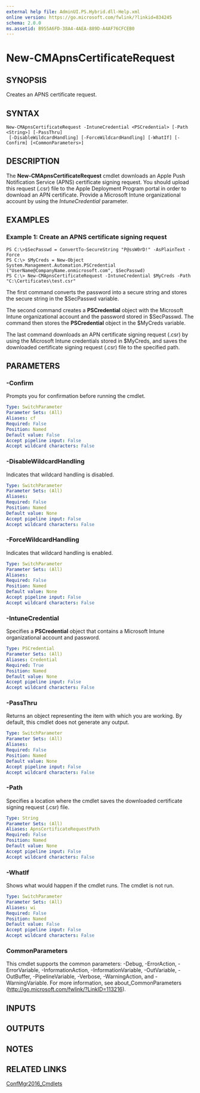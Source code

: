 ```yaml
---
external help file: AdminUI.PS.Hybrid.dll-Help.xml
online version: https://go.microsoft.com/fwlink/?linkid=834245
schema: 2.0.0
ms.assetid: B955A6FD-38A4-4AEA-889D-A4AF76CFCEB0
---
```


# New-CMApnsCertificateRequest

## SYNOPSIS
Creates an APNS certificate request.

## SYNTAX

```
New-CMApnsCertificateRequest -IntuneCredential <PSCredential> [-Path <String>] [-PassThru]
 [-DisableWildcardHandling] [-ForceWildcardHandling] [-WhatIf] [-Confirm] [<CommonParameters>]
```

## DESCRIPTION
The **New-CMApnsCertificateRequest** cmdlet downloads an Apple Push Notification Service (APNS) certificate signing request. You should upload this request (.csr) file to the Apple Deployment Program portal in order to download an APN certificate. Provide a Microsoft Intune organizational account by using the *IntuneCredential* parameter.

## EXAMPLES

### Example 1: Create an APNS certificate signing request
```
PS C:\>$SecPasswd = ConvertTo-SecureString "P@ssW0rD!" -AsPlainText -Force
PS C:\> $MyCreds = New-Object System.Management.Automation.PSCredential ("UserName@CompanyName.onmicrosoft.com", $SecPasswd)
PS C:\> New-CMApnsCertificateRequest -IntuneCredential $MyCreds -Path "C:\Certificates\test.csr"
```

The first command converts the password into a secure string and stores the secure string in the $SecPasswd variable.

The second command creates a **PSCredential** object with the Microsoft Intune organizational account and the password stored in $SecPasswd.
The command then stores the **PSCredential** object in the $MyCreds variable.

The last command downloads an APN certificate signing request (.csr) by using the Microsoft Intune credentials stored in $MyCreds, and saves the downloaded certificate signing request (.csr) file to the specified path.

## PARAMETERS

### -Confirm
Prompts you for confirmation before running the cmdlet.

```yaml
Type: SwitchParameter
Parameter Sets: (All)
Aliases: cf
Required: False
Position: Named
Default value: False
Accept pipeline input: False
Accept wildcard characters: False
```

### -DisableWildcardHandling
Indicates that wildcard handling is disabled.

```yaml
Type: SwitchParameter
Parameter Sets: (All)
Aliases:
Required: False
Position: Named
Default value: None
Accept pipeline input: False
Accept wildcard characters: False
```

### -ForceWildcardHandling
Indicates that wildcard handling is enabled.

```yaml
Type: SwitchParameter
Parameter Sets: (All)
Aliases:
Required: False
Position: Named
Default value: None
Accept pipeline input: False
Accept wildcard characters: False
```

### -IntuneCredential
Specifies a **PSCredential** object that contains a Microsoft Intune organizational account and password.

```yaml
Type: PSCredential
Parameter Sets: (All)
Aliases: Credential
Required: True
Position: Named
Default value: None
Accept pipeline input: False
Accept wildcard characters: False
```

### -PassThru
Returns an object representing the item with which you are working.
By default, this cmdlet does not generate any output.

```yaml
Type: SwitchParameter
Parameter Sets: (All)
Aliases:
Required: False
Position: Named
Default value: None
Accept pipeline input: False
Accept wildcard characters: False
```

### -Path
Specifies a location where the cmdlet saves the downloaded certificate signing request (.csr) file.

```yaml
Type: String
Parameter Sets: (All)
Aliases: ApnsCertificateRequestPath
Required: False
Position: Named
Default value: None
Accept pipeline input: False
Accept wildcard characters: False
```

### -WhatIf
Shows what would happen if the cmdlet runs.
The cmdlet is not run.

```yaml
Type: SwitchParameter
Parameter Sets: (All)
Aliases: wi
Required: False
Position: Named
Default value: False
Accept pipeline input: False
Accept wildcard characters: False
```

### CommonParameters
This cmdlet supports the common parameters: -Debug, -ErrorAction, -ErrorVariable, -InformationAction, -InformationVariable, -OutVariable, -OutBuffer, -PipelineVariable, -Verbose, -WarningAction, and -WarningVariable. For more information, see about_CommonParameters (http://go.microsoft.com/fwlink/?LinkID=113216).

## INPUTS

## OUTPUTS

## NOTES

## RELATED LINKS

[ConfMgr2016_Cmdlets](./ConfigurationManager.md)
